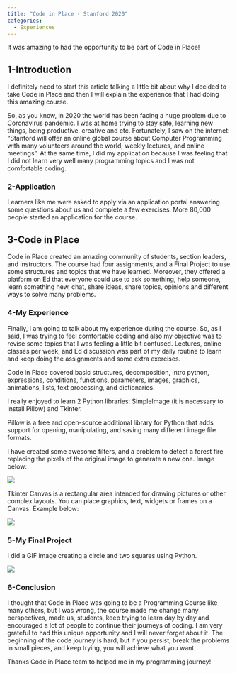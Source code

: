 ```yaml
---
title: "Code in Place - Stanford 2020"
categories:
  - Experiences
---
```

It was amazing to had the opportunity to be part of Code in Place!
## 1-Introduction

I definitely need to start this article talking a little bit about why I decided to take Code in Place and then I will explain the experience that I had doing this amazing course.

So, as you know, in 2020 the world has been facing a huge problem due to Coronavirus pandemic. I was at home trying to stay safe, learning new things, being productive, creative and etc. Fortunately, I saw on the internet: “Stanford will offer an online global course about Computer Programming with many volunteers around the world, weekly lectures, and online meetings”. At the same time, I did my application because I was feeling that I did not learn very well many programming topics and I was not comfortable coding.

### 2-Application

Learners like me were asked to apply via an application portal answering some questions about us and complete a few exercises. More 80,000 people started an application for the course.

## 3-Code in Place

Code in Place created an amazing community of students, section leaders, and instructors. The course had four assignments, and a Final Project to use some structures and topics that we have learned. Moreover, they offered a platform on Ed that everyone could use to ask something, help someone, learn something new,  chat, share ideas, share topics, opinions and different ways to solve many problems.

### 4-My Experience

Finally, I am going to talk about my experience during the course. So, as I said, I was trying to feel comfortable coding and also my objective was to revise some topics that I was feeling a little bit confused. Lectures, online classes per week, and Ed discussion was part of my daily routine to learn and keep doing the assignments and some extra exercises.

Code in Place covered basic structures, decomposition, intro python, expressions, conditions, functions, parameters, images, graphics, animations, lists, text processing, and dictionaries.

I really enjoyed to learn 2 Python libraries: SimpleImage (it is necessary to install Pillow) and Tkinter.  

Pillow is a free and open-source additional library for Python that adds support for opening, manipulating, and saving many different image file formats. 

I have created some awesome filters, and a problem to detect a forest fire replacing the pixels of the original image to generate a new one. Image below:

![](https://blogfelipe.com/assets/images/cdplace-01.png)

Tkinter Canvas is a rectangular area intended for drawing pictures or other complex layouts. You can place graphics, text, widgets or frames on a Canvas. Example below:

![](https://blogfelipe.com/assets/images/cdplace-02.png)

### 5-My Final Project

I did a GIF image creating a circle and two squares using Python.

![](https://miro.medium.com/max/400/1*IccdBbAiuGCDVp3VpiTBWg.gif)

### 6-Conclusion

I thought that Code in Place was going to be a Programming Course like many others, but I was wrong, the course made me change many perspectives, made us, students, keep trying to learn day by day and encouraged a lot of people to continue their journeys of coding. I am very grateful to had this unique opportunity and I will never forget about it. The beginning of the code journey is hard, but if you persist, break the problems in small pieces, and keep trying, you will achieve what you want.

Thanks Code in Place team to helped me in my programming journey!
